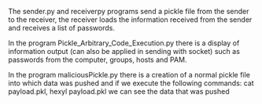 The sender.py and receiverpy programs send a pickle file from the sender to the receiver, the receiver loads the information received from the sender and receives a list of passwords.

In the program Pickle_Arbitrary_Code_Execution.py there is a display of information output (can also be applied in sending with socket) such as passwords from the computer, groups, hosts and PAM.

In the program maliciousPickle.py there is a creation of a normal pickle file into which data was pushed and if we execute the following commands: cat payload.pkl, hexyl payload.pkl we can see the data that was pushed
